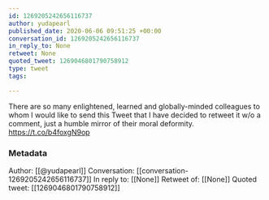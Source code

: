 ```yaml
---
id: 1269205242656116737
author: yudapearl
published_date: 2020-06-06 09:51:25 +00:00
conversation_id: 1269205242656116737
in_reply_to: None
retweet: None
quoted_tweet: 1269046801790758912
type: tweet
tags:

---
```


There are so many enlightened, learned and globally-minded colleagues to whom I would like to send this Tweet that I have decided to retweet it w/o a comment, just a humble mirror of their moral deformity. https://t.co/b4foxgN9op

### Metadata

Author: [[@yudapearl]]
Conversation: [[conversation-1269205242656116737]]
In reply to: [[None]]
Retweet of: [[None]]
Quoted tweet: [[1269046801790758912]]
